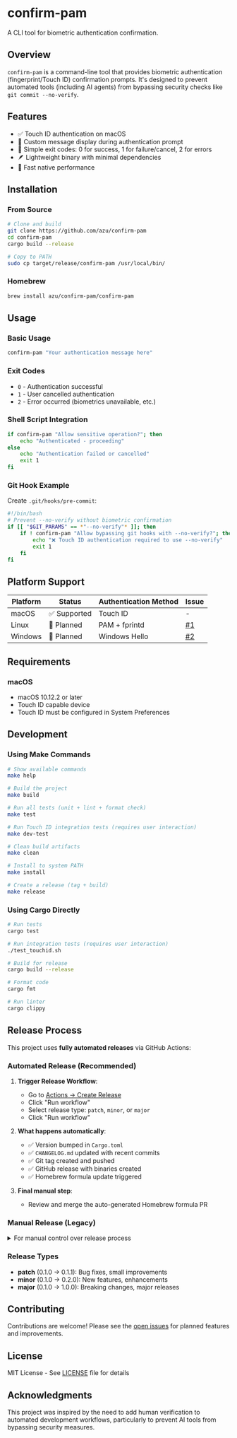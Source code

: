 # confirm-pam

A CLI tool for biometric authentication confirmation.

## Overview

`confirm-pam` is a command-line tool that provides biometric authentication (fingerprint/Touch ID) confirmation prompts. It's designed to prevent automated tools (including AI agents) from bypassing security checks like `git commit --no-verify`.

## Features

- ✅ Touch ID authentication on macOS
- 🔐 Custom message display during authentication prompt
- 🚦 Simple exit codes: 0 for success, 1 for failure/cancel, 2 for errors
- 🪶 Lightweight binary with minimal dependencies
- 🚀 Fast native performance

## Installation

### From Source

```bash
# Clone and build
git clone https://github.com/azu/confirm-pam
cd confirm-pam
cargo build --release

# Copy to PATH
sudo cp target/release/confirm-pam /usr/local/bin/
```

### Homebrew

```bash
brew install azu/confirm-pam/confirm-pam
```

## Usage

### Basic Usage

```bash
confirm-pam "Your authentication message here"
```

### Exit Codes

- `0` - Authentication successful
- `1` - User cancelled authentication
- `2` - Error occurred (biometrics unavailable, etc.)

### Shell Script Integration

```bash
if confirm-pam "Allow sensitive operation?"; then
    echo "Authenticated - proceeding"
else
    echo "Authentication failed or cancelled"
    exit 1
fi
```

### Git Hook Example

Create `.git/hooks/pre-commit`:

```bash
#!/bin/bash
# Prevent --no-verify without biometric confirmation
if [[ "$GIT_PARAMS" == *"--no-verify"* ]]; then
    if ! confirm-pam "Allow bypassing git hooks with --no-verify?"; then
        echo "❌ Touch ID authentication required to use --no-verify"
        exit 1
    fi
fi
```

## Platform Support

| Platform | Status | Authentication Method | Issue |
|----------|--------|---------------------|-------|
| macOS    | ✅ Supported | Touch ID | - |
| Linux    | 🚧 Planned | PAM + fprintd | [#1](https://github.com/azu/confirm-pam/issues/1) |
| Windows  | 🚧 Planned | Windows Hello | [#2](https://github.com/azu/confirm-pam/issues/2) |

## Requirements

### macOS
- macOS 10.12.2 or later
- Touch ID capable device
- Touch ID must be configured in System Preferences

## Development

### Using Make Commands

```bash
# Show available commands
make help

# Build the project
make build

# Run all tests (unit + lint + format check)
make test

# Run Touch ID integration tests (requires user interaction)
make dev-test

# Clean build artifacts
make clean

# Install to system PATH
make install

# Create a release (tag + build)
make release
```

### Using Cargo Directly

```bash
# Run tests
cargo test

# Run integration tests (requires user interaction)
./test_touchid.sh

# Build for release
cargo build --release

# Format code
cargo fmt

# Run linter
cargo clippy
```

## Release Process

This project uses **fully automated releases** via GitHub Actions:

### Automated Release (Recommended)

1. **Trigger Release Workflow**:
   - Go to [Actions → Create Release](https://github.com/azu/confirm-pam/actions/workflows/release-workflow.yml)
   - Click "Run workflow"
   - Select release type: `patch`, `minor`, or `major`
   - Click "Run workflow"

2. **What happens automatically**:
   - ✅ Version bumped in `Cargo.toml`
   - ✅ `CHANGELOG.md` updated with recent commits
   - ✅ Git tag created and pushed
   - ✅ GitHub release with binaries created
   - ✅ Homebrew formula update triggered

3. **Final manual step**:
   - Review and merge the auto-generated Homebrew formula PR

### Manual Release (Legacy)

<details>
<summary>For manual control over release process</summary>

1. **Manual Steps**:
   ```bash
   # Update version and changelog manually
   git tag v0.x.x
   git push origin v0.x.x
   ```

2. **Homebrew Update**:
   - Go to [Actions → Update Homebrew Formula](https://github.com/azu/confirm-pam/actions/workflows/update-homebrew.yml)
   - Enter release tag and run workflow
   - Create PR from generated branch: `gh pr create --base main --head update-homebrew-X.X.X`

</details>

### Release Types

- **patch** (0.1.0 → 0.1.1): Bug fixes, small improvements
- **minor** (0.1.0 → 0.2.0): New features, enhancements  
- **major** (0.1.0 → 1.0.0): Breaking changes, major releases

## Contributing

Contributions are welcome! Please see the [open issues](https://github.com/azu/confirm-pam/issues) for planned features and improvements.

## License

MIT License - See [LICENSE](LICENSE) file for details

## Acknowledgments

This project was inspired by the need to add human verification to automated development workflows, particularly to prevent AI tools from bypassing security measures.